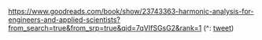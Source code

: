 https://www.goodreads.com/book/show/23743363-harmonic-analysis-for-engineers-and-applied-scientists?from_search=true&from_srp=true&qid=7qVIfSGsG2&rank=1 (^: [tweet](https://x.com/_onionesque/status/1795136037330551217)) 

